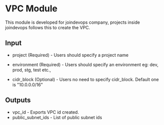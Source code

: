 # VPC Module
This module is developed for joindevops company, projects inside joindevops follows this to create the VPC.

## Input
* project (Required) - Users should specify a project name

* environment (Required) - Users should specify an environment eg: dev, prod, stg, test etc.,

* cidr_block (Optional) - Users no need to specify cidr_block. Default one is "10.0.0.0/16"

## Outputs

* vpc_id - Exports VPC id created.
* public_subnet_ids - List of public subnet ids


